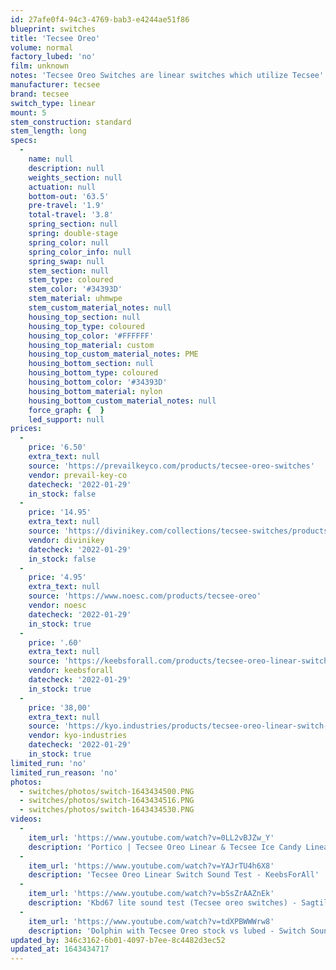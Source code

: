 ```yaml
---
id: 27afe0f4-94c3-4769-bab3-e4244ae51f86
blueprint: switches
title: 'Tecsee Oreo'
volume: normal
factory_lubed: 'no'
film: unknown
notes: 'Tecsee Oreo Switches are linear switches which utilize Tecsee''s PME material for the top housing, nylon bottom housing, and a UHMWPE stem.'
manufacturer: tecsee
brand: tecsee
switch_type: linear
mount: 5
stem_construction: standard
stem_length: long
specs:
  -
    name: null
    description: null
    weights_section: null
    actuation: null
    bottom-out: '63.5'
    pre-travel: '1.9'
    total-travel: '3.8'
    spring_section: null
    spring: double-stage
    spring_color: null
    spring_color_info: null
    spring_swap: null
    stem_section: null
    stem_type: coloured
    stem_color: '#34393D'
    stem_material: uhmwpe
    stem_custom_material_notes: null
    housing_top_section: null
    housing_top_type: coloured
    housing_top_color: '#FFFFFF'
    housing_top_material: custom
    housing_top_custom_material_notes: PME
    housing_bottom_section: null
    housing_bottom_type: coloured
    housing_bottom_color: '#34393D'
    housing_bottom_material: nylon
    housing_bottom_custom_material_notes: null
    force_graph: {  }
    led_support: null
prices:
  -
    price: '6.50'
    extra_text: null
    source: 'https://prevailkeyco.com/products/tecsee-oreo-switches'
    vendor: prevail-key-co
    datecheck: '2022-01-29'
    in_stock: false
  -
    price: '14.95'
    extra_text: null
    source: 'https://divinikey.com/collections/tecsee-switches/products/tecsee-oreo-linear-switches'
    vendor: divinikey
    datecheck: '2022-01-29'
    in_stock: false
  -
    price: '4.95'
    extra_text: null
    source: 'https://www.noesc.com/products/tecsee-oreo'
    vendor: noesc
    datecheck: '2022-01-29'
    in_stock: true
  -
    price: '.60'
    extra_text: null
    source: 'https://keebsforall.com/products/tecsee-oreo-linear-switches'
    vendor: keebsforall
    datecheck: '2022-01-29'
    in_stock: true
  -
    price: '38,00'
    extra_text: null
    source: 'https://kyo.industries/products/tecsee-oreo-linear-switch-10-switches'
    vendor: kyo-industries
    datecheck: '2022-01-29'
    in_stock: true
limited_run: 'no'
limited_run_reason: 'no'
photos:
  - switches/photos/switch-1643434500.PNG
  - switches/photos/switch-1643434516.PNG
  - switches/photos/switch-1643434530.PNG
videos:
  -
    item_url: 'https://www.youtube.com/watch?v=0LL2vBJZw_Y'
    description: 'Portico | Tecsee Oreo Linear & Tecsee Ice Candy Linear Comparison/Trade-Off Typing Test - KNC keys!'
  -
    item_url: 'https://www.youtube.com/watch?v=YAJrTU4h6X8'
    description: 'Tecsee Oreo Linear Switch Sound Test - KeebsForAll'
  -
    item_url: 'https://www.youtube.com/watch?v=bSsZrAAZnEk'
    description: 'Kbd67 lite sound test (Tecsee oreo switches) - Sagtil'
  -
    item_url: 'https://www.youtube.com/watch?v=tdXPBWWWrw8'
    description: 'Dolphin with Tecsee Oreo stock vs lubed - Switch Sounds'
updated_by: 346c3162-6b01-4097-b7ee-8c4482d3ec52
updated_at: 1643434717
---
```


